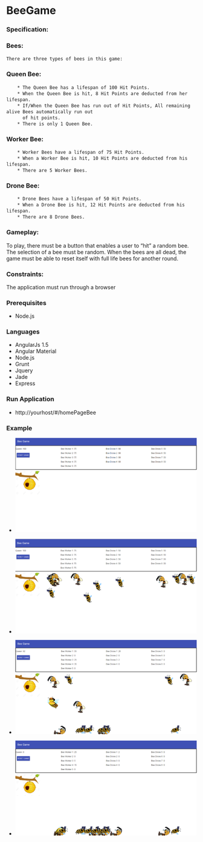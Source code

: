 # BeeGame

### Specification:

### Bees:
    There are three types of bees in this game:
### Queen Bee:
		* The Queen Bee has a lifespan of 100 Hit Points.
		* When the Queen Bee is hit, 8 Hit Points are deducted from her lifespan.
		* If/When the Queen Bee has run out of Hit Points, All remaining alive Bees automatically run out 
		  of hit points.
		* There is only 1 Queen Bee.
### Worker Bee:
		* Worker Bees have a lifespan of 75 Hit Points.
		* When a Worker Bee is hit, 10 Hit Points are deducted from his lifespan.
		* There are 5 Worker Bees.
### Drone Bee:
		* Drone Bees have a lifespan of 50 Hit Points.
		* When a Drone Bee is hit, 12 Hit Points are deducted from his lifespan.
		* There are 8 Drone Bees.


### Gameplay:
To play, there must be a button that enables a user to “hit” a random bee. The selection of a bee must be random. When the bees are all dead, the game must be able to reset itself with full life bees for another round.

### Constraints:
The application must run through a browser

### Prerequisites

* Node.js

### Languages

* AngularJs 1.5
* Angular Material
* Node.js
* Grunt
* Jquery
* Jade
* Express

### Run Application

* http://yourhost/#/homePageBee

### Example

* ![Alt text](/public/images/test_screen/startGame.png?raw=true "Start Game")

* ![Alt text](/public/images/test_screen/startGameRun.png?raw=true "Start Game Run")

* ![Alt text](/public/images/test_screen/startGameBeeDead.png?raw=true "Bee Dead")

* ![Alt text](/public/images/test_screen/startGameQueenBeeDead.png?raw=true "Quenn Bee Dead")


